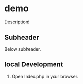 # demo

Description!

## Subheader

Below subheader.

## local Development 

1. Open Index.php in your browser.